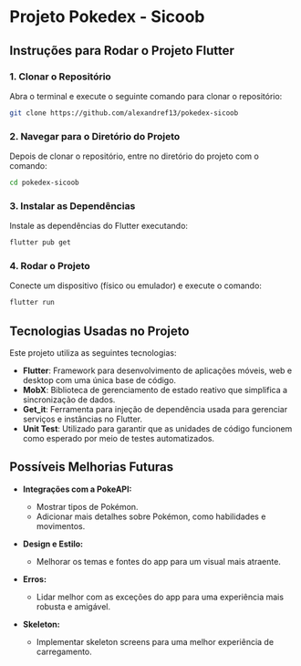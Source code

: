 # Projeto Pokedex - Sicoob

## Instruções para Rodar o Projeto Flutter

### 1. Clonar o Repositório

Abra o terminal e execute o seguinte comando para clonar o repositório:

```bash
git clone https://github.com/alexandref13/pokedex-sicoob
```

### 2. Navegar para o Diretório do Projeto

Depois de clonar o repositório, entre no diretório do projeto com o comando:

```bash
cd pokedex-sicoob
```

### 3. Instalar as Dependências

Instale as dependências do Flutter executando:

```bash
flutter pub get
```

### 4. Rodar o Projeto

Conecte um dispositivo (físico ou emulador) e execute o comando:

```bash
flutter run
```

## Tecnologias Usadas no Projeto

Este projeto utiliza as seguintes tecnologias:

- **Flutter**: Framework para desenvolvimento de aplicações móveis, web e desktop com uma única base de código.
- **MobX**: Biblioteca de gerenciamento de estado reativo que simplifica a sincronização de dados.
- **Get_it**: Ferramenta para injeção de dependência usada para gerenciar serviços e instâncias no Flutter.
- **Unit Test**: Utilizado para garantir que as unidades de código funcionem como esperado por meio de testes automatizados.

## Possíveis Melhorias Futuras

- **Integrações com a PokeAPI:**

  - Mostrar tipos de Pokémon.
  - Adicionar mais detalhes sobre Pokémon, como habilidades e movimentos.

- **Design e Estilo:**

  - Melhorar os temas e fontes do app para um visual mais atraente.

- **Erros:**

  - Lidar melhor com as exceções do app para uma experiência mais robusta e amigável.

- **Skeleton:**
  - Implementar skeleton screens para uma melhor experiência de carregamento.
